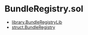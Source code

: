 # BundleRegistry.sol

<!-- START_INDEX -->
- [library.BundleRegistryLib](./library.BundleRegistryLib.md)
- [struct.BundleRegistry](./struct.BundleRegistry.md)
<!-- END_INDEX -->
